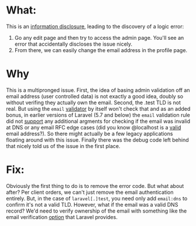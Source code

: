 # What:
This is an [information disclosure](https://portswigger.net/web-security/information-disclosure), leading to the discovery of a logic error:
1. Go any edit page and then try to access the admin page. You'll see an error that accidentally discloses the issue nicely.
2. From there, we can easily change the email address in the profile page.

# Why
This is a multipronged issue. First, the idea of basing admin validation off an email address (user controlled data) is not exactly a good idea, doubly so without verifing they actually own the email. Second, the .test TLD is not real. But using the `email` [validator](https://laravel.com/docs/8.x/validation#rule-email) by itself won't check that and as an added bonus, in earlier versions of Laravel (5.7 and below) the `email` validation rule did not [support](https://laravel.com/docs/5.7/validation#rule-email) any additional argments for checking if the email was invalid at DNS or any email RFC edge cases (did you know @localhost is a [valid](https://superuser.com/questions/635870/can-i-test-my-local-e-mail-server-without-setting-up-a-domain) email address?). So there might actually be a few legacy applications floating around with this issue. Finally there was the debug code left behind that nicely told us of the issue in the first place.

# Fix:
Obviously the first thing to do is to remove the error code. But what about after? Per client orders, we can't just remove the email authentication entirely. But, in the case of `laravel[.]test`, you need only add `email:dns` to confirm it's not a valid TLD. However, what if the email was a valid DNS record? We'd need to verify ownership of the email with something like the email verification [option](https://laravel.com/docs/8.x/verification) that Laravel provides. 